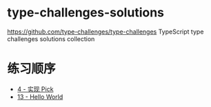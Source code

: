 # type-challenges-solutions

<https://github.com/type-challenges/type-challenges>
TypeScript type challenges solutions collection

# 练习顺序

- [4 - 实现 Pick](./4-实现Pick.ts)
- [13 - Hello World](./13-helloworld.ts)
